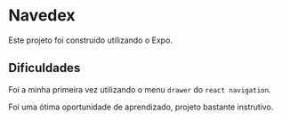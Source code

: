 # **Navedex**

Este projeto foi construido utilizando o Expo.

## Dificuldades

Foi a minha primeira vez utilizando o menu `drawer` do `react navigation`.

Foi uma ótima oportunidade de aprendizado, projeto bastante instrutivo.
